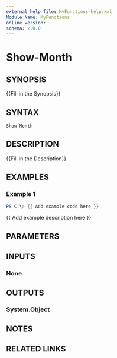 ```yaml
---
external help file: MyFunctions-help.xml
Module Name: MyFunctions
online version:
schema: 2.0.0
---
```


# Show-Month

## SYNOPSIS
{{Fill in the Synopsis}}

## SYNTAX

```
Show-Month
```

## DESCRIPTION
{{Fill in the Description}}

## EXAMPLES

### Example 1
```powershell
PS C:\> {{ Add example code here }}
```

{{ Add example description here }}

## PARAMETERS

## INPUTS

### None


## OUTPUTS

### System.Object

## NOTES

## RELATED LINKS
